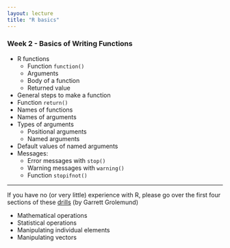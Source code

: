 ```yaml
---
layout: lecture
title: "R basics"
---
```


### Week 2 - Basics of Writing Functions

- R functions
	+ Function `function()`
	+ Arguments
	+ Body of a function
	+ Returned value
- General steps to make a function
- Function `return()`
- Names of functions
- Names of arguments
- Types of arguments
	+ Positional arguments
	+ Named arguments
- Default values of named arguments
- Messages:
	+ Error messages with `stop()`
	+ Warning messages with `warning()`
	+ Function `stopifnot()`

-----

If you have no (or very little) experience with R, please go over the first 
four sections of these 
[drills](http://www.public.iastate.edu/~hofmann/stat579/homework/function%20drills.html) 
(by Garrett Grolemund)

- Mathematical operations
- Statistical operations
- Manipulating individual elements
- Manipulating vectors
